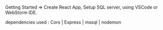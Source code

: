 Getting Started => 
Create React App,
Setup SQL server, 
using VSCode or WebStorm IDE. 

dependencies used : 
Cors | Express | mssql | nodemon

